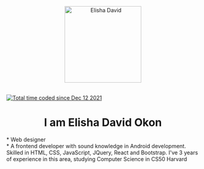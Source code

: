 <p align="center">
 <img width="200px" src="https://trexcruz.github.io/assets/img/IMG_16322090330371971.jpg" align="center" alt="Elisha David" /><br><br></p>
 <a href="https://wakatime.com/@b9483a71-719d-4404-8b53-87b2905ac1ee"><img src="https://wakatime.com/badge/user/b9483a71-719d-4404-8b53-87b2905ac1ee.svg" alt="Total time coded since Dec 12 2021" /></a><h1 align="center">I am Elisha David Okon</h1>
 * Web designer <br>
* A frontend developer with sound knowledge in Android development. Skilled in HTML, CSS, JavaScript, JQuery, React and Bootstrap. I've 3 years of experience in this area, studying Computer Science in CS50 Harvard
 
